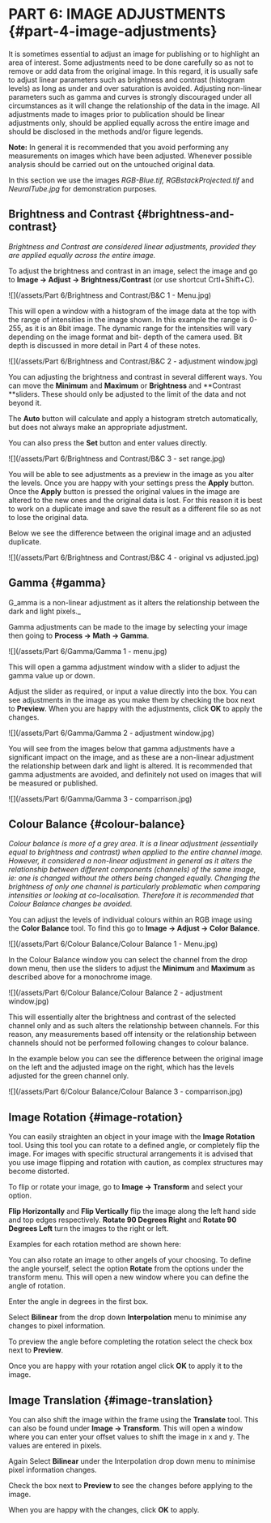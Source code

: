 # PART 6: IMAGE ADJUSTMENTS {#part-4-image-adjustments}

It is sometimes essential to adjust an image for publishing or to highlight an area of interest. Some adjustments need to be done carefully so as not to remove or add data from the original image. In this regard, it is usually safe to adjust linear parameters such as brightness and contrast \(histogram levels\) as long as under and over saturation is avoided. Adjusting non-linear parameters such as gamma and curves is strongly discouraged under all circumstances as it will change the relationship of the data in the image. All adjustments made to images prior to publication should be linear adjustments only, should be applied equally across the entire image and should be disclosed in the methods and/or figure legends.

**Note:** In general it is recommended that you avoid performing any measurements on images which have been adjusted. Whenever possible analysis should be carried out on the untouched original data.

In this section we use the images _RGB-Blue.tif, RGBstackProjected.tif_ and _NeuralTube.jpg_ for demonstration purposes.

## Brightness and Contrast {#brightness-and-contrast}

_Brightness and Contrast are considered linear adjustments, provided they are applied equally across the entire image._

To adjust the brightness and contrast in an image, select the image and go to **Image -&gt; Adjust -&gt; Brightness/Contrast** \(or use shortcut Crtl+Shift+C\).

![](/assets/Part 6/Brightness and Contrast/B&C 1 - Menu.jpg)

This will open a window with a histogram of the image data at the top with the range of intensities in the image shown. In this example the range is 0-255, as it is an 8bit image. The dynamic range for the intensities will vary depending on the image format and bit- depth of the camera used. Bit depth is discussed in more detail in Part 4 of these notes.

![](/assets/Part 6/Brightness and Contrast/B&C 2 - adjustment window.jpg)

You can adjusting the brightness and contrast in several different ways. You can move the **Minimum** and **Maximum** or **Brightness** and **Contrast **sliders. These should only be adjusted to the limit of the data and not beyond it.

The **Auto** button will calculate and apply a histogram stretch automatically, but does not always make an appropriate adjustment.

You can also press the **Set** button and enter values directly.

![](/assets/Part 6/Brightness and Contrast/B&C 3 - set range.jpg)

You will be able to see adjustments as a preview in the image as you alter the levels. Once you are happy with your settings press the **Apply** button. Once the **Apply** button is pressed the original values in the image are altered to the new ones and the original data is lost. For this reason it is best to work on a duplicate image and save the result as a different file so as not to lose the original data.

Below we see the difference between the original image and an adjusted duplicate.

![](/assets/Part 6/Brightness and Contrast/B&C 4 - original vs adjusted.jpg)

## Gamma {#gamma}

G_amma is a non-linear adjustment as it alters the relationship between the dark and light pixels._

Gamma adjustments can be made to the image by selecting your image then going to **Process -&gt; Math -&gt; Gamma**.

![](/assets/Part 6/Gamma/Gamma 1 - menu.jpg)

This will open a gamma adjustment window with a slider to adjust the gamma value up or down.

Adjust the slider as required, or input a value directly into the box. You can see adjustments in the image as you make them by checking the box next to **Preview**. When you are happy with the adjustments, click **OK** to apply the changes.

![](/assets/Part 6/Gamma/Gamma 2 - adjustment window.jpg)

You will see from the images below that gamma adjustments have a significant impact on the image, and as these are a non-linear adjustment the relationship between dark and light is altered. It is recommended that gamma adjustments are avoided, and definitely not used on images that will be measured or published.

![](/assets/Part 6/Gamma/Gamma 3 - comparrison.jpg)

## Colour Balance {#colour-balance}

_Colour balance is more of a grey area. It is a linear adjustment \(essentially equal to brightness and contrast\) when applied to the entire channel image. However, it considered a non-linear adjustment in general as it alters the relationship between different components \(channels\) of the same image, ie: one is changed without the others being changed equally. Changing the brightness of only one channel is particularly problematic when comparing intensities or looking at co-localisation. Therefore it is recommended that Colour Balance changes be avoided._

You can adjust the levels of individual colours within an RGB image using the **Color Balance** tool. To find this go to **Image -&gt; Adjust -&gt; Color Balance**.

![](/assets/Part 6/Colour Balance/Colour Balance 1 - Menu.jpg)

In the Colour Balance window you can select the channel from the drop down menu, then use the sliders to adjust the **Minimum** and **Maximum** as described above for a monochrome image.

![](/assets/Part 6/Colour Balance/Colour Balance 2 - adjustment window.jpg)

This will essentially alter the brightness and contrast of the selected channel only and as such alters the relationship between channels. For this reason, any measurements based off intensity or the relationship between channels should not be performed following changes to colour balance.

In the example below you can see the difference between the original image on the left and the adjusted image on the right, which has the levels adjusted for the green channel only.

![](/assets/Part 6/Colour Balance/Colour Balance 3 - comparrison.jpg)

## Image Rotation {#image-rotation}

You can easily straighten an object in your image with the **Image Rotation** tool. Using this tool you can rotate to a defined angle, or completely flip the image. For images with specific structural arrangements it is advised that you use image flipping and rotation with caution, as complex structures may become distorted.

To flip or rotate your image, go to **Image -&gt; Transform** and select your option.

**Flip Horizontally** and **Flip Vertically** flip the image along the left hand side and top edges respectively. **Rotate 90 Degrees Right** and **Rotate 90 Degrees Left** turn the images to the right or left.

Examples for each rotation method are shown here:

You can also rotate an image to other angels of your choosing. To define the angle yourself, select the option **Rotate** from the options under the transform menu. This will open a new window where you can define the angle of rotation.

Enter the angle in degrees in the first box.

Select **Bilinear** from the drop down **Interpolation** menu to minimise any changes to pixel information.

To preview the angle before completing the rotation select the check box next to **Preview**.

Once you are happy with your rotation angel click **OK** to apply it to the image.

## Image Translation {#image-translation}

You can also shift the image within the frame using the **Translate** tool. This can also be found under **Image -&gt; Transform**. This will open a window where you can enter your offset values to shift the image in x and y. The values are entered in pixels.

Again Select **Bilinear** under the Interpolation drop down menu to minimise pixel information changes.

Check the box next to **Preview** to see the changes before applying to the image.

When you are happy with the changes, click **OK** to apply.

